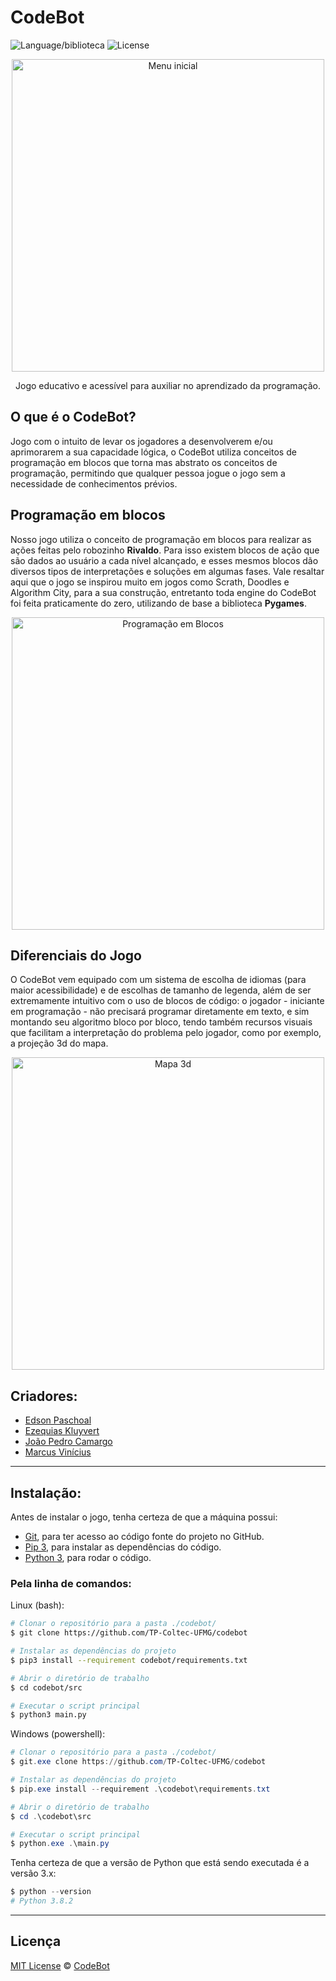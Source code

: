 # CodeBot
![Language/biblioteca](https://img.shields.io/badge/Python-pygames-orange)
![License](https://img.shields.io/badge/License-MIT-blue)

<p align="center">
  <img src="https://github.com/TP-Coltec-UFMG/codebot/blob/release-01/wiki-imgs/menu.png" alt="Menu inicial" width="500">
</p>
<p align="center">Jogo educativo e acessível para auxiliar no aprendizado da programação.</p>

## O que é o CodeBot?
Jogo com o intuito de levar os jogadores a desenvolverem e/ou aprimorarem a sua capacidade lógica, o CodeBot utiliza conceitos de programação em blocos que torna mas abstrato os conceitos de programação, permitindo que qualquer pessoa jogue o jogo sem a necessidade de conhecimentos prévios.

## Programação em blocos
Nosso jogo utiliza o conceito de programação em blocos para realizar as ações feitas pelo robozinho **Rivaldo**. Para isso existem blocos de ação que são dados ao usuário a cada nível alcançado, e esses mesmos blocos dão diversos tipos de interpretações e soluções em algumas fases. Vale resaltar aqui que o jogo se inspirou muito em jogos como Scrath, Doodles e Algorithm City, para a sua construção, entretanto toda engine do CodeBot foi feita praticamente do zero, utilizando de base a biblioteca **Pygames**.

<p align="center">
  <img src="https://github.com/TP-Coltec-UFMG/CodeBot/blob/main/wiki-imgs/programacaoEmBlocos.png" alt="Programação em Blocos" width="500" />
</p>

## Diferenciais do Jogo

O CodeBot vem equipado com um sistema de escolha de idiomas (para maior acessibilidade) e de escolhas de tamanho de legenda, além de ser extremamente intuitivo com o uso de blocos de código: o jogador - iniciante em programação - não precisará programar diretamente em texto, e sim montando seu algoritmo bloco por bloco, tendo também recursos visuais que facilitam a interpretação do problema pelo jogador, como por exemplo, a projeção 3d do mapa.

<p align="center">
  <img src="https://github.com/TP-Coltec-UFMG/CodeBot/blob/main/wiki-imgs/mapa3d.gif" alt="Mapa 3d" width="500"/>
</p>

## Criadores:
- [Edson Paschoal](https://github.com/sshEdd1e)
- [Ezequias Kluyvert](https://github.com/UserZeca)
- [João Pedro Camargo](https://github.com/CommonHooman)
- [Marcus Vinícius](https://github.com/MarcusPeixe)

---

## Instalação:

Antes de instalar o jogo, tenha certeza de que a máquina possui:
- [Git](https://git-scm.com/), para ter acesso ao código fonte do projeto no GitHub.
- [Pip 3](https://pypi.org/project/pip/), para instalar as dependências do código.
- [Python 3](https://www.python.org/), para rodar o código.

### Pela linha de comandos:

Linux (bash):
```bash
# Clonar o repositório para a pasta ./codebot/
$ git clone https://github.com/TP-Coltec-UFMG/codebot

# Instalar as dependências do projeto
$ pip3 install --requirement codebot/requirements.txt

# Abrir o diretório de trabalho
$ cd codebot/src

# Executar o script principal
$ python3 main.py
```

Windows (powershell):
```powershell
# Clonar o repositório para a pasta ./codebot/
$ git.exe clone https://github.com/TP-Coltec-UFMG/codebot

# Instalar as dependências do projeto
$ pip.exe install --requirement .\codebot\requirements.txt

# Abrir o diretório de trabalho
$ cd .\codebot\src

# Executar o script principal
$ python.exe .\main.py
```

Tenha certeza de que a versão de Python que está sendo executada é a versão 3.x:
```powershell
$ python --version
# Python 3.8.2
```

---
## Licença
[MIT License](./LICENSE) © [CodeBot](https://github.com/TP-Coltec-UFMG/CodeBot)
